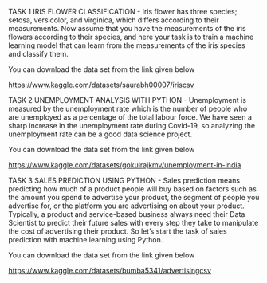 TASK 1 
IRIS FLOWER CLASSIFICATION - 
Iris flower has three species; setosa, versicolor, and virginica, which differs according to their
measurements. Now assume that you have the measurements of the iris flowers according to
their species, and here your task is to train a machine learning model that can learn from the
measurements of the iris species and classify them.

You can download the data set from the link given below

https://www.kaggle.com/datasets/saurabh00007/iriscsv


TASK 2
UNEMPLOYMENT ANALYSIS WITH PYTHON -
Unemployment is measured by the unemployment rate which is the number of people
who are unemployed as a percentage of the total labour force. We have seen a sharp
increase in the unemployment rate during Covid-19, so analyzing the unemployment rate
can be a good data science project.

You can download the data set from the link given below

https://www.kaggle.com/datasets/gokulrajkmv/unemployment-in-india


TASK 3 
SALES PREDICTION USING PYTHON -
Sales prediction means predicting how much of a product people will buy based on factors
such as the amount you spend to advertise your product, the segment of people you
advertise for, or the platform you are advertising on about your product.
Typically, a product and service-based business always need their Data Scientist to predict
their future sales with every step they take to manipulate the cost of advertising their
product. So let’s start the task of sales prediction with machine learning using Python.

You can download the data set from the link given below

https://www.kaggle.com/datasets/bumba5341/advertisingcsv




